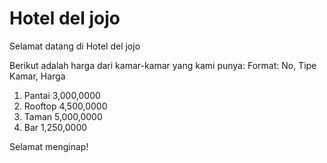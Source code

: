 # Hotel del jojo
Selamat datang di Hotel del jojo

Berikut adalah harga dari kamar-kamar yang kami punya:
Format: No, Tipe Kamar, Harga

1. Pantai 3,000,0000
2. Rooftop 4,500,0000
3. Taman 5,000,0000
4. Bar 1,250,0000

Selamat menginap!
